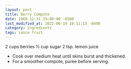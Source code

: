 ```yaml
---
layout: post
title: Berry Compote
date: 1969-12-31 19:00:00 -0500
last_modified_at: 2022-06-19 10:11:15 -0400
category: ingredients
tags: sauce fruit
---
```

  
2 cups berries
½ cup sugar
2 tsp. lemon juice

* Cook over medium heat until skins burst and thickened.
* For a smoother compote, puree before serving.
